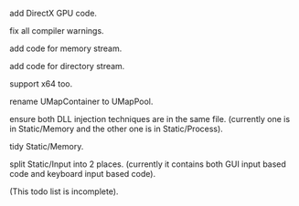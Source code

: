 add DirectX GPU code.

fix all compiler warnings.

add code for memory stream.

add code for directory stream.

support x64 too.

rename UMapContainer to UMapPool.

ensure both DLL injection techniques are in the same file. (currently one is in Static/Memory and the other one is in Static/Process).

tidy Static/Memory.

split Static/Input into 2 places. (currently it contains both GUI input based code and keyboard input based code).

(This todo list is incomplete).